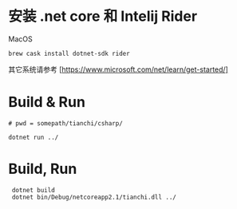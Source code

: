 # 安装 .net core 和 Intelij Rider 

MacOS
```
brew cask install dotnet-sdk rider
```

其它系统请参考 [https://www.microsoft.com/net/learn/get-started/]

# Build & Run

```
# pwd = somepath/tianchi/csharp/

dotnet run ../
```

# Build, Run

```
 dotnet build
 dotnet bin/Debug/netcoreapp2.1/tianchi.dll ../
```